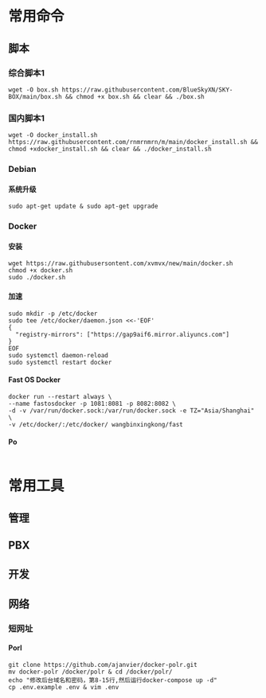 # 常用命令
## 脚本
### 综合脚本1
```
wget -O box.sh https://raw.githubusercontent.com/BlueSkyXN/SKY-BOX/main/box.sh && chmod +x box.sh && clear && ./box.sh
```
### 国内脚本1
```
wget -O docker_install.sh https://raw.githubusercontent.com/rnmrnmrn/m/main/docker_install.sh && chmod +xdocker_install.sh && clear && ./docker_install.sh
```
### Debian
#### 系统升级
```
sudo apt-get update & sudo apt-get upgrade
```
### Docker
#### 安装
```
wget https://raw.githubusersontent.com/xvmvx/new/main/docker.sh
chmod +x docker.sh
sudo ./docker.sh
```
#### 加速
```
sudo mkdir -p /etc/docker
sudo tee /etc/docker/daemon.json <<-'EOF'
{
  "registry-mirrors": ["https://gap9aif6.mirror.aliyuncs.com"]
}
EOF
sudo systemctl daemon-reload
sudo systemctl restart docker
```
#### Fast OS Docker
```
docker run --restart always \
--name fastosdocker -p 1081:8081 -p 8082:8082 \
-d -v /var/run/docker.sock:/var/run/docker.sock -e TZ="Asia/Shanghai" \
-v /etc/docker/:/etc/docker/ wangbinxingkong/fast
```
#### Po
```

```
# 常用工具
## 管理
## PBX
## 开发
## 网络
### 短网址
#### Porl
```
git clone https://github.com/ajanvier/docker-polr.git
mv docker-polr /docker/polr & cd /docker/polr/
echo "修改后台域名和密码，第8-15行,然后运行docker-compose up -d"
cp .env.example .env & vim .env
```
